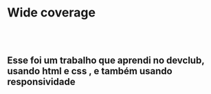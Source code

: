  <h1>Wide coverage</h1>
 <br>
 <br>
   <h2>Esse foi um trabalho que aprendi no devclub, usando  html e css , e também usando responsividade</h2>
